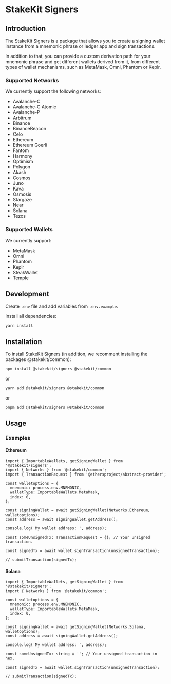 # StakeKit Signers

## Introduction

The StakeKit Signers is a package that allows you to create a signing wallet instance from a mnemonic phrase or ledger app and sign transactions.

In addition to that, you can provide a custom derivation path for your mnemonic phrase and get different wallets derived from it, from different types of wallet mechanisms, such as MetaMask, Omni, Phantom or Keplr.

### Supported Networks

We currently support the following networks:

- Avalanche-C
- Avalanche-C Atomic
- Avalanche-P
- Arbitrum
- Binance
- BinanceBeacon
- Celo
- Ethereum
- Ethereum Goerli
- Fantom
- Harmony
- Optimism
- Polygon
- Akash
- Cosmos
- Juno
- Kava
- Osmosis
- Stargaze
- Near
- Solana
- Tezos

### Supported Wallets

We currently support:

- MetaMask
- Omni
- Phantom
- Keplr
- SteakWallet
- Temple

## Development

Create `.env` file and add variables from `.env.example`.

Install all dependencies:

```bash
yarn install
```

## Installation

To install StakeKit Signers (in addition, we recomment installing the packages @stakekit/common):

```bash
npm install @stakekit/signers @stakekit/common
```

or

```bash
yarn add @stakekit/signers @stakekit/common
```

or

```bash
pnpm add @stakekit/signers @stakekit/common
```

## Usage

### Examples

#### Ethereum

```tsx
import { ImportableWallets, getSigningWallet } from '@stakekit/signers';
import { Networks } from '@stakekit/common';
import { TransactionRequest } from '@ethersproject/abstract-provider';

const walletoptions = {
  mnemonic: process.env.MNEMONIC,
  walletType: ImportableWallets.MetaMask,
  index: 0,
};

const signingWallet = await getSigningWallet(Networks.Ethereum, walletoptions);
const address = await signingWallet.getAddress();

console.log('My wallet address: ', address);

const someUnsignedTx: TransactionRequest = {}; // Your unsigned transaction.

const signedTx = await wallet.signTransaction(unsignedTransaction);

// submitTransaction(signedTx);
```

#### Solana

```tsx
import { ImportableWallets, getSigningWallet } from '@stakekit/signers';
import { Networks } from '@stakekit/common';

const walletoptions = {
  mnemonic: process.env.MNEMONIC,
  walletType: ImportableWallets.MetaMask,
  index: 0,
};

const signingWallet = await getSigningWallet(Networks.Solana, walletoptions);
const address = await signingWallet.getAddress();

console.log('My wallet address: ', address);

const someUnsignedTx: string = ''; // Your unsigned transaction in hex.

const signedTx = await wallet.signTransaction(unsignedTransaction);

// submitTransaction(signedTx);
```
